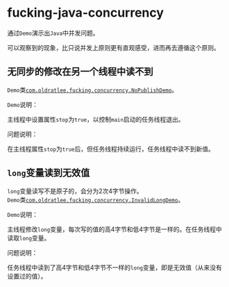 fucking-java-concurrency
=========================

通过`Demo`演示出`Java`中并发问题。

可以观察到的现象，比只说并发上原则更有直观感受，进而再去遵循这个原则。

无同步的修改在另一个线程中读不到
----------------------------------

`Demo`类[`com.oldratlee.fucking.concurrency.NoPublishDemo`](src/main/java/com/oldratlee/fucking/concurrency/NoPublishDemo.java)。

`Demo`说明：

主线程中设置属性`stop`为`true`，以控制`main`启动的任务线程退出。

问题说明：

在主线程属性`stop`为`true`后，但任务线程持续运行，任务线程中读不到新值。

`long`变量读到无效值
----------------------------------

`long`变量读写不是原子的，会分为2次4字节操作。     
`Demo`类[`com.oldratlee.fucking.concurrency.InvalidLongDemo`](src/main/java/com/oldratlee/fucking/concurrency/InvalidLongDemo.java)。

`Demo`说明：

主线程修改`long`变量，每次写的值的高4字节和低4字节是一样的。在任务线程中读取`long`变量。

问题说明：

任务线程中读到了高4字节和低4字节不一样的`long`变量，即是无效值（从来没有设置过的值）。


